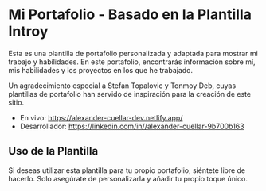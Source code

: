 # Mi Portafolio - Basado en la Plantilla Introy

Esta es una plantilla de portafolio personalizada y adaptada para mostrar mi trabajo y habilidades. En este portafolio, encontrarás información sobre mí, mis habilidades y los proyectos en los que he trabajado.

Un agradecimiento especial a Stefan Topalovic y Tonmoy Deb, cuyas plantillas de portafolio han servido de inspiración para la creación de este sitio.

- En vivo: https://alexander-cuellar-dev.netlify.app/
- Desarrollador: https://linkedin.com/in//alexander-cuellar-9b700b163

## Uso de la Plantilla

Si deseas utilizar esta plantilla para tu propio portafolio, siéntete libre de hacerlo. Solo asegúrate de personalizarla y añadir tu propio toque único.

